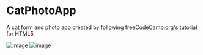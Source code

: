# CatPhotoApp

A cat form and photo app created by following freeCodeCamp.org's tutorial for HTML5.

![image](https://github.com/troymnelson/CatPhotoApp/assets/163890642/c31379b0-77d9-4798-8992-6c1553adf101)
![image](https://github.com/troymnelson/CatPhotoApp/assets/163890642/c4b4492d-4dde-4cd6-8bb8-43679e19a3be)
